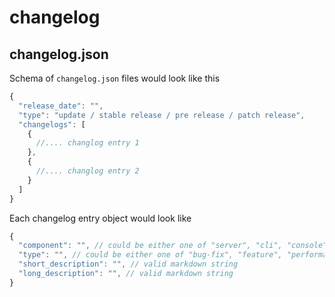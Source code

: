 # changelog

## changelog.json

Schema of `changelog.json` files would look like this

```js
{
  "release_date": "",
  "type": "update / stable release / pre release / patch release",
  "changelogs": [
    {
      //.... changlog entry 1
    },
    {
      //.... changlog entry 2
    }
  ]
}
```

Each changelog entry object would look like

```js
{
  "component": "", // could be either one of "server", "cli", "console", "build"
  "type": "", // could be either one of "bug-fix", "feature", "performance-fix"
  "short_description": "", // valid markdown string
  "long_description": "", // valid markdown string
}
```